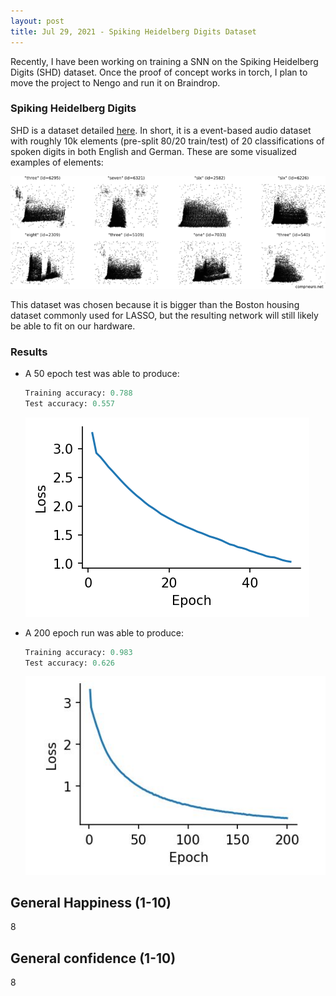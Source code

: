 ```yaml
---
layout: post
title: Jul 29, 2021 - Spiking Heidelberg Digits Dataset
---
```


Recently, I have been working on training a SNN on the Spiking Heidelberg Digits (SHD) dataset. Once the proof of concept works in torch, I plan to move the project to Nengo and run it on Braindrop.

### Spiking Heidelberg Digits

SHD is a dataset detailed [here](https://zenkelab.org/resources/spiking-heidelberg-datasets-shd/). In short, it is a event-based audio dataset with roughly 10k elements (pre-split 80/20 train/test) of 20 classifications of spoken digits in both English and German. These are some visualized examples of elements:

![SHD visualization graphs](https://raw.githubusercontent.com/sbowles22/SRPSummerLogSite/master/images/shd.png) 

This dataset was chosen because it is bigger than the Boston housing dataset commonly used for LASSO, but the  resulting network will still likely be able to fit on our hardware.

### Results

* A 50 epoch test was able to produce:

  ```python
  Training accuracy: 0.788
  Test accuracy: 0.557
  ```

  ![SHD 50 epoch graph](https://raw.githubusercontent.com/sbowles22/SRPSummerLogSite/master/images/shd_50.png) 

* A 200 epoch run was able to produce:

  ```python
  Training accuracy: 0.983
  Test accuracy: 0.626
  ```

  ![SHD 200 epoch graph](https://raw.githubusercontent.com/sbowles22/SRPSummerLogSite/master/images/shd_200.png)	

## General Happiness (1-10)

8

## General confidence (1-10)

8

